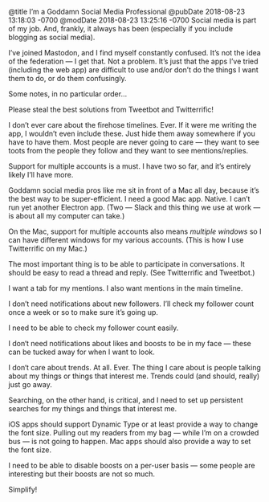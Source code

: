 @title I’m a Goddamn Social Media Professional
@pubDate 2018-08-23 13:18:03 -0700
@modDate 2018-08-23 13:25:16 -0700
Social media is part of my job. And, frankly, it always has been (especially if you include blogging as social media).

I’ve joined Mastodon, and I find myself constantly confused. It’s not the idea of the federation — I get that. Not a problem. It’s just that the apps I’ve tried (including the web app) are difficult to use and/or don’t do the things I want them to do, or do them confusingly.

Some notes, in no particular order…

Please steal the best solutions from Tweetbot and Twitterrific!

I don’t ever care about the firehose timelines. Ever. If it were me writing the app, I wouldn’t even include these. Just hide them away somewhere if you have to have them. Most people are never going to care — they want to see toots from the people they follow and they want to see mentions/replies.

Support for multiple accounts is a must. I have two so far, and it’s entirely likely I’ll have more.

Goddamn social media pros like me sit in front of a Mac all day, because it’s the best way to be super-efficient. I need a good Mac app. Native. I can’t run yet another Electron app. (Two — Slack and this thing we use at work — is about all my computer can take.)

On the Mac, support for multiple accounts also means *multiple windows* so I can have different windows for my various accounts. (This is how I use Twitterrific on my Mac.)

The most important thing is to be able to participate in conversations. It should be easy to read a thread and reply. (See Twitterrific and Tweetbot.)

I want a tab for my mentions. I also want mentions in the main timeline.

I don’t need notifications about new followers. I’ll check my follower count once a week or so to make sure it’s going up.

I need to be able to check my follower count easily.

I don‘t need notifications about likes and boosts to be in my face — these can be tucked away for when I want to look.

I don‘t care about trends. At all. Ever. The thing I care about is people talking about my things or things that interest me. Trends could (and should, really) just go away.

Searching, on the other hand, is critical, and I need to set up persistent searches for my things and things that interest me.

iOS apps should support Dynamic Type or at least provide a way to change the font size. Pulling out my readers from my bag — while I’m on a crowded bus — is not going to happen. Mac apps should also provide a way to set the font size.

I need to be able to disable boosts on a per-user basis — some people are interesting but their boosts are not so much.

Simplify!
